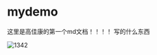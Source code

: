 # mydemo
 这里是高佳康的第一个md文档！！！！
 写的什么东西
 
 ![1342](https://jwj-1256942975.cos.ap-nanjing.myqcloud.com/Blog202301281003050.png)
